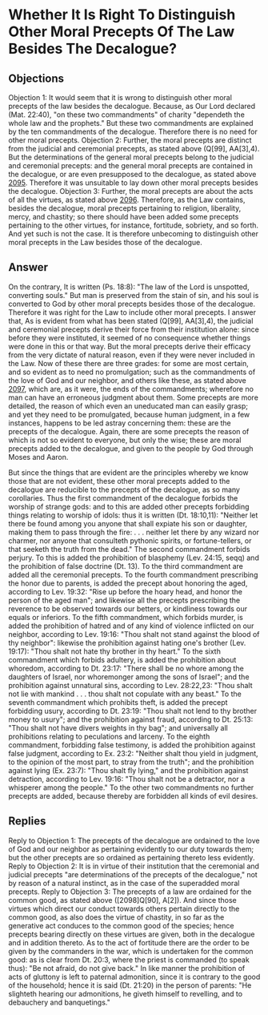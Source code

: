 # Whether It Is Right To Distinguish Other Moral Precepts Of The Law Besides The Decalogue?
## Objections
Objection 1: It would seem that it is wrong to distinguish other moral precepts of the law besides the decalogue. Because, as Our Lord declared (Mat. 22:40), "on these two commandments" of charity "dependeth the whole law and the prophets." But these two commandments are explained by the ten commandments of the decalogue. Therefore there is no need for other moral precepts.
Objection 2: Further, the moral precepts are distinct from the judicial and ceremonial precepts, as stated above (Q[99], AA[3],4). But the determinations of the general moral precepts belong to the judicial and ceremonial precepts: and the general moral precepts are contained in the decalogue, or are even presupposed to the decalogue, as stated above [2095](A[3]). Therefore it was unsuitable to lay down other moral precepts besides the decalogue.
Objection 3: Further, the moral precepts are about the acts of all the virtues, as stated above [2096](A[2]). Therefore, as the Law contains, besides the decalogue, moral precepts pertaining to religion, liberality, mercy, and chastity; so there should have been added some precepts pertaining to the other virtues, for instance, fortitude, sobriety, and so forth. And yet such is not the case. It is therefore unbecoming to distinguish other moral precepts in the Law besides those of the decalogue.
## Answer
On the contrary, It is written (Ps. 18:8): "The law of the Lord is unspotted, converting souls." But man is preserved from the stain of sin, and his soul is converted to God by other moral precepts besides those of the decalogue. Therefore it was right for the Law to include other moral precepts.
I answer that, As is evident from what has been stated (Q[99], AA[3],4), the judicial and ceremonial precepts derive their force from their institution alone: since before they were instituted, it seemed of no consequence whether things were done in this or that way. But the moral precepts derive their efficacy from the very dictate of natural reason, even if they were never included in the Law. Now of these there are three grades: for some are most certain, and so evident as to need no promulgation; such as the commandments of the love of God and our neighbor, and others like these, as stated above [2097](A[3]), which are, as it were, the ends of the commandments; wherefore no man can have an erroneous judgment about them. Some precepts are more detailed, the reason of which even an uneducated man can easily grasp; and yet they need to be promulgated, because human judgment, in a few instances, happens to be led astray concerning them: these are the precepts of the decalogue. Again, there are some precepts the reason of which is not so evident to everyone, but only the wise; these are moral precepts added to the decalogue, and given to the people by God through Moses and Aaron.

But since the things that are evident are the principles whereby we know those that are not evident, these other moral precepts added to the decalogue are reducible to the precepts of the decalogue, as so many corollaries. Thus the first commandment of the decalogue forbids the worship of strange gods: and to this are added other precepts forbidding things relating to worship of idols: thus it is written (Dt. 18:10,11): "Neither let there be found among you anyone that shall expiate his son or daughter, making them to pass through the fire: . . . neither let there by any wizard nor charmer, nor anyone that consulteth pythonic spirits, or fortune-tellers, or that seeketh the truth from the dead." The second commandment forbids perjury. To this is added the prohibition of blasphemy (Lev. 24:15, seqq) and the prohibition of false doctrine (Dt. 13). To the third commandment are added all the ceremonial precepts. To the fourth commandment prescribing the honor due to parents, is added the precept about honoring the aged, according to Lev. 19:32: "Rise up before the hoary head, and honor the person of the aged man"; and likewise all the precepts prescribing the reverence to be observed towards our betters, or kindliness towards our equals or inferiors. To the fifth commandment, which forbids murder, is added the prohibition of hatred and of any kind of violence inflicted on our neighbor, according to Lev. 19:16: "Thou shalt not stand against the blood of thy neighbor": likewise the prohibition against hating one's brother (Lev. 19:17): "Thou shalt not hate thy brother in thy heart." To the sixth commandment which forbids adultery, is added the prohibition about whoredom, according to Dt. 23:17: "There shall be no whore among the daughters of Israel, nor whoremonger among the sons of Israel"; and the prohibition against unnatural sins, according to Lev. 28:22,23: "Thou shalt not lie with mankind . . . thou shalt not copulate with any beast." To the seventh commandment which prohibits theft, is added the precept forbidding usury, according to Dt. 23:19: "Thou shalt not lend to thy brother money to usury"; and the prohibition against fraud, according to Dt. 25:13: "Thou shalt not have divers weights in thy bag"; and universally all prohibitions relating to peculations and larceny. To the eighth commandment, forbidding false testimony, is added the prohibition against false judgment, according to Ex. 23:2: "Neither shalt thou yield in judgment, to the opinion of the most part, to stray from the truth"; and the prohibition against lying (Ex. 23:7): "Thou shalt fly lying," and the prohibition against detraction, according to Lev. 19:16: "Thou shalt not be a detractor, nor a whisperer among the people." To the other two commandments no further precepts are added, because thereby are forbidden all kinds of evil desires.
## Replies
Reply to Objection 1: The precepts of the decalogue are ordained to the love of God and our neighbor as pertaining evidently to our duty towards them; but the other precepts are so ordained as pertaining thereto less evidently.
Reply to Objection 2: It is in virtue of their institution that the ceremonial and judicial precepts "are determinations of the precepts of the decalogue," not by reason of a natural instinct, as in the case of the superadded moral precepts.
Reply to Objection 3: The precepts of a law are ordained for the common good, as stated above ([2098]Q[90], A[2]). And since those virtues which direct our conduct towards others pertain directly to the common good, as also does the virtue of chastity, in so far as the generative act conduces to the common good of the species; hence precepts bearing directly on these virtues are given, both in the decalogue and in addition thereto. As to the act of fortitude there are the order to be given by the commanders in the war, which is undertaken for the common good: as is clear from Dt. 20:3, where the priest is commanded (to speak thus): "Be not afraid, do not give back." In like manner the prohibition of acts of gluttony is left to paternal admonition, since it is contrary to the good of the household; hence it is said (Dt. 21:20) in the person of parents: "He slighteth hearing our admonitions, he giveth himself to revelling, and to debauchery and banquetings."